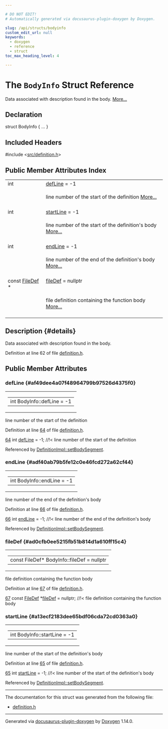 ```yaml
---

# DO NOT EDIT!
# Automatically generated via docusaurus-plugin-doxygen by Doxygen.

slug: /api/structs/bodyinfo
custom_edit_url: null
keywords:
  - doxygen
  - reference
  - struct
toc_max_heading_level: 4

---
```


<div class="doxyPage">

# The `BodyInfo` Struct Reference

<p>Data associated with description found in the body. <a href="#details">More...</a></p>

## Declaration

<div class="doxyDeclaration">
struct BodyInfo { ... }
</div>

## Included Headers

<div class="doxyIncludesList">#include &lt;<a href="/web-doxygen/docs/api/files/src/definition-h">src/definition.h</a>&gt;
</div>

## Public Member Attributes Index

<table class="doxyMembersIndex">

<tr class="doxyMemberIndexItem">
<td class="doxyMemberIndexItemType" align="left" valign="top">int</td>
<td class="doxyMemberIndexItemName" align="left" valign="top"><a href="#af49dee4a07f48964799b97526d4375f0">defLine</a> = -1</td>
</tr>
<tr class="doxyMemberIndexDescription">
<td class="doxyMemberIndexDescriptionLeft"></td>
<td class="doxyMemberIndexDescriptionRight">
<p>line number of the start of the definition <a href="#af49dee4a07f48964799b97526d4375f0">More...</a></p>
</td>
</tr>
<tr class="doxyMemberIndexSeparator">
<td class="doxyMemberIndexSeparator" colspan="2"></td>
</tr>

<tr class="doxyMemberIndexItem">
<td class="doxyMemberIndexItemType" align="left" valign="top">int</td>
<td class="doxyMemberIndexItemName" align="left" valign="top"><a href="#a13ecf2183dee65bdf06cda72cd0363a0">startLine</a> = -1</td>
</tr>
<tr class="doxyMemberIndexDescription">
<td class="doxyMemberIndexDescriptionLeft"></td>
<td class="doxyMemberIndexDescriptionRight">
<p>line number of the start of the definition's body <a href="#a13ecf2183dee65bdf06cda72cd0363a0">More...</a></p>
</td>
</tr>
<tr class="doxyMemberIndexSeparator">
<td class="doxyMemberIndexSeparator" colspan="2"></td>
</tr>

<tr class="doxyMemberIndexItem">
<td class="doxyMemberIndexItemType" align="left" valign="top">int</td>
<td class="doxyMemberIndexItemName" align="left" valign="top"><a href="#adf40ab79b5fe12c0e46fcd272a62cf44">endLine</a> = -1</td>
</tr>
<tr class="doxyMemberIndexDescription">
<td class="doxyMemberIndexDescriptionLeft"></td>
<td class="doxyMemberIndexDescriptionRight">
<p>line number of the end of the definition's body <a href="#adf40ab79b5fe12c0e46fcd272a62cf44">More...</a></p>
</td>
</tr>
<tr class="doxyMemberIndexSeparator">
<td class="doxyMemberIndexSeparator" colspan="2"></td>
</tr>

<tr class="doxyMemberIndexItem">
<td class="doxyMemberIndexItemType" align="left" valign="top">const <a href="/web-doxygen/docs/api/classes/filedef">FileDef</a> *</td>
<td class="doxyMemberIndexItemName" align="left" valign="top"><a href="#ad0cfb0ee5215fb51b814d1a610ff15c4">fileDef</a> = nullptr</td>
</tr>
<tr class="doxyMemberIndexDescription">
<td class="doxyMemberIndexDescriptionLeft"></td>
<td class="doxyMemberIndexDescriptionRight">
<p>file definition containing the function body <a href="#ad0cfb0ee5215fb51b814d1a610ff15c4">More...</a></p>
</td>
</tr>
<tr class="doxyMemberIndexSeparator">
<td class="doxyMemberIndexSeparator" colspan="2"></td>
</tr>

</table>

## Description {#details}

<p>Data associated with description found in the body.</p>

<p>Definition at line 62 of file <a href="/web-doxygen/docs/api/files/src/definition-h">definition.h</a>.</p>

<div class="doxySectionDef">

## Public Member Attributes

### defLine {#af49dee4a07f48964799b97526d4375f0}

<div class="doxyMemberItem">
<div class="doxyMemberProto">
<table class="doxyMemberLabels">
<tr class="doxyMemberLabels">
<td class="doxyMemberLabelsLeft">
<table class="doxyMemberName">
<tr>
<td class="doxyMemberName">int BodyInfo::defLine = -1</td>
</tr>
</table>
</td>
</tr>
</table>
</div>
<div class="doxyMemberDoc">
<p>line number of the start of the definition</p>

<p>Definition at line <a href="/web-doxygen/docs/api/files/src/definition-h/#l00064">64</a> of file <a href="/web-doxygen/docs/api/files/src/definition-h">definition.h</a>.</p>

<div class="doxyProgramListing">

<div class="doxyCodeLine"><span class="doxyLineNumber"><a href="#af49dee4a07f48964799b97526d4375f0">64</a></span><span class="doxyLineContent"><span class="doxyHighlight">    </span><span class="doxyHighlightKeywordType">int</span><span class="doxyHighlight">      <a href="#af49dee4a07f48964799b97526d4375f0">defLine</a> = -1;     </span><span class="doxyHighlightComment">//!&lt; line number of the start of the definition</span></span></div>

</div>


Referenced by <a href="/web-doxygen/docs/api/classes/definitionimpl/#a06acdab477ab34e9350220bece9f49f5">DefinitionImpl::setBodySegment</a>.
</div>
</div>

### endLine {#adf40ab79b5fe12c0e46fcd272a62cf44}

<div class="doxyMemberItem">
<div class="doxyMemberProto">
<table class="doxyMemberLabels">
<tr class="doxyMemberLabels">
<td class="doxyMemberLabelsLeft">
<table class="doxyMemberName">
<tr>
<td class="doxyMemberName">int BodyInfo::endLine = -1</td>
</tr>
</table>
</td>
</tr>
</table>
</div>
<div class="doxyMemberDoc">
<p>line number of the end of the definition's body</p>

<p>Definition at line <a href="/web-doxygen/docs/api/files/src/definition-h/#l00066">66</a> of file <a href="/web-doxygen/docs/api/files/src/definition-h">definition.h</a>.</p>

<div class="doxyProgramListing">

<div class="doxyCodeLine"><span class="doxyLineNumber"><a href="#adf40ab79b5fe12c0e46fcd272a62cf44">66</a></span><span class="doxyLineContent"><span class="doxyHighlight">    </span><span class="doxyHighlightKeywordType">int</span><span class="doxyHighlight">      <a href="#adf40ab79b5fe12c0e46fcd272a62cf44">endLine</a> = -1;     </span><span class="doxyHighlightComment">//!&lt; line number of the end of the definition's body</span></span></div>

</div>


Referenced by <a href="/web-doxygen/docs/api/classes/definitionimpl/#a06acdab477ab34e9350220bece9f49f5">DefinitionImpl::setBodySegment</a>.
</div>
</div>

### fileDef {#ad0cfb0ee5215fb51b814d1a610ff15c4}

<div class="doxyMemberItem">
<div class="doxyMemberProto">
<table class="doxyMemberLabels">
<tr class="doxyMemberLabels">
<td class="doxyMemberLabelsLeft">
<table class="doxyMemberName">
<tr>
<td class="doxyMemberName">const FileDef* BodyInfo::fileDef = nullptr</td>
</tr>
</table>
</td>
</tr>
</table>
</div>
<div class="doxyMemberDoc">
<p>file definition containing the function body</p>

<p>Definition at line <a href="/web-doxygen/docs/api/files/src/definition-h/#l00067">67</a> of file <a href="/web-doxygen/docs/api/files/src/definition-h">definition.h</a>.</p>

<div class="doxyProgramListing">

<div class="doxyCodeLine"><span class="doxyLineNumber"><a href="#ad0cfb0ee5215fb51b814d1a610ff15c4">67</a></span><span class="doxyLineContent"><span class="doxyHighlight">    </span><span class="doxyHighlightKeyword">const</span><span class="doxyHighlight"> <a href="/web-doxygen/docs/api/classes/filedef">FileDef</a> *<a href="#ad0cfb0ee5215fb51b814d1a610ff15c4">fileDef</a> = </span><span class="doxyHighlightKeyword">nullptr</span><span class="doxyHighlight">;      </span><span class="doxyHighlightComment">//!&lt; file definition containing the function body</span></span></div>

</div>

</div>
</div>

### startLine {#a13ecf2183dee65bdf06cda72cd0363a0}

<div class="doxyMemberItem">
<div class="doxyMemberProto">
<table class="doxyMemberLabels">
<tr class="doxyMemberLabels">
<td class="doxyMemberLabelsLeft">
<table class="doxyMemberName">
<tr>
<td class="doxyMemberName">int BodyInfo::startLine = -1</td>
</tr>
</table>
</td>
</tr>
</table>
</div>
<div class="doxyMemberDoc">
<p>line number of the start of the definition's body</p>

<p>Definition at line <a href="/web-doxygen/docs/api/files/src/definition-h/#l00065">65</a> of file <a href="/web-doxygen/docs/api/files/src/definition-h">definition.h</a>.</p>

<div class="doxyProgramListing">

<div class="doxyCodeLine"><span class="doxyLineNumber"><a href="#a13ecf2183dee65bdf06cda72cd0363a0">65</a></span><span class="doxyLineContent"><span class="doxyHighlight">    </span><span class="doxyHighlightKeywordType">int</span><span class="doxyHighlight">      <a href="#a13ecf2183dee65bdf06cda72cd0363a0">startLine</a> = -1;   </span><span class="doxyHighlightComment">//!&lt; line number of the start of the definition's body</span></span></div>

</div>


Referenced by <a href="/web-doxygen/docs/api/classes/definitionimpl/#a06acdab477ab34e9350220bece9f49f5">DefinitionImpl::setBodySegment</a>.
</div>
</div>

</div>

<hr/>

<p>The documentation for this struct was generated from the following file:</p>

<ul>
<li><a href="/web-doxygen/docs/api/files/src/definition-h">definition.h</a></li>
</ul>

<hr/>

<p class="doxyGeneratedBy">Generated via <a href="https://github.com/xpack/docusaurus-plugin-doxygen">docusaurus-plugin-doxygen</a> by <a href="https://www.doxygen.nl">Doxygen</a> 1.14.0.</p>

</div>
